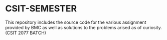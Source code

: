 # CSIT-SEMESTER
This repository includes the source code for the various assignment provided by BMC as well as solutions to the problems arised as of curiosity.
(CSIT 2077 BATCH)

